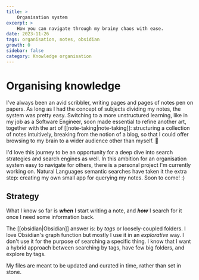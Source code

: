 ```yaml
---
title: >
    Organisation system
excerpt: >
    How you can navigate through my brainy chaos with ease.
date: 2023-11-26
tags: organisation, notes, obsidian
growth: 0
sidebar: false
category: Knowledge organisation
---
```


# Organising knowledge
I've always been an avid scribbler, writing pages and pages of notes pen on papers. As long as I had the concept of subjects dividing my notes, the system was pretty easy.
Switching to a more unstructured learning, like in my job as a Software Engineer, soon made essential to refine another art, together with the art of [[note-taking|note-taking]]: structuring a collection of notes intuitively, breaking from the notion of a blog, so that I could offer browsing to my brain to a wider audience other than myself. 🧠

I'd love this journey to be an opportunity for a deep dive into search strategies and search engines as well.
In this ambition for an organisation system easy to navigate for others, there is a personal project I'm currently working on. Natural Languages semantic searches have taken it the extra step: creating my own small app for querying my notes. Soon to come! :)


## Strategy
What I know so far is _**when**_ I start writing a note, and _**how**_ I search for it once I need some information back.

The [[obsidian|Obsidian]] answer is: by *tags* or loosely-coupled folders. I love Obsidian's graph function but mostly I use it in an _explorative_ way. I don't use it for the purpose of searching a specific thing. I know that I want a hybrid approach between searching by tags, have few big folders, and explore by tags.

My files are meant to be updated and curated in time, rather than set in stone.
